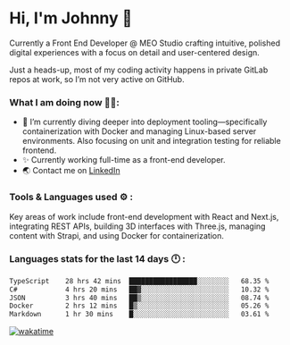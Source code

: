 # Hi, I'm Johnny 👋

Currently a Front End Developer @ MEO Studio crafting intuitive, polished digital experiences with a focus on detail and user-centered design.

Just a heads-up, most of my coding activity happens in private GitLab repos at work, so I’m not very active on GitHub.

### What I am doing now 🧑‍💻:

- 🔭 I’m currently diving deeper into deployment tooling—specifically containerization with Docker and managing Linux-based server environments. Also focusing on unit and integration testing for reliable frontend.
- ✨ Currently working full-time as a front-end developer.
- 🌏 Contact me on [LinkedIn](https://www.linkedin.com/in/johchai/)

### Tools & Languages used ⚙️ :

Key areas of work include front-end development with React and Next.js, integrating REST APIs, building 3D interfaces with Three.js, managing content with Strapi, and using Docker for containerization.

### Languages stats for the last 14 days 🕛 :

<!--START_SECTION:waka-->

```txt
TypeScript    28 hrs 42 mins  █████████████████░░░░░░░░   68.35 %
C#            4 hrs 20 mins   ██▓░░░░░░░░░░░░░░░░░░░░░░   10.32 %
JSON          3 hrs 40 mins   ██▒░░░░░░░░░░░░░░░░░░░░░░   08.74 %
Docker        2 hrs 12 mins   █▒░░░░░░░░░░░░░░░░░░░░░░░   05.26 %
Markdown      1 hr 30 mins    █░░░░░░░░░░░░░░░░░░░░░░░░   03.61 %
```

<!--END_SECTION:waka-->

[![wakatime](https://wakatime.com/badge/user/0cd14e89-b357-451d-b5c1-4a79286fb5a6.svg)](https://wakatime.com/@0cd14e89-b357-451d-b5c1-4a79286fb5a6)
